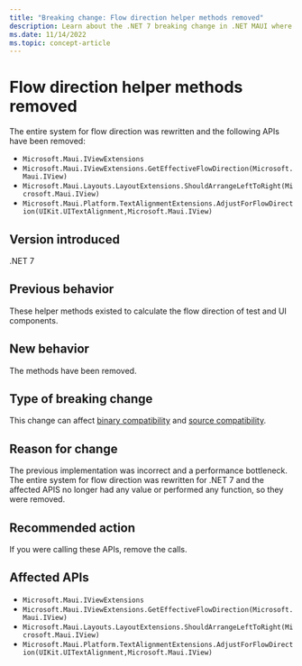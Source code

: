 ```yaml
---
title: "Breaking change: Flow direction helper methods removed"
description: Learn about the .NET 7 breaking change in .NET MAUI where flow direction helper methods have been removed.
ms.date: 11/14/2022
ms.topic: concept-article
---
```

# Flow direction helper methods removed

The entire system for flow direction was rewritten and the following APIs have been removed:

- `Microsoft.Maui.IViewExtensions`
- `Microsoft.Maui.IViewExtensions.GetEffectiveFlowDirection(Microsoft.Maui.IView)`
- `Microsoft.Maui.Layouts.LayoutExtensions.ShouldArrangeLeftToRight(Microsoft.Maui.IView)`
- `Microsoft.Maui.Platform.TextAlignmentExtensions.AdjustForFlowDirection(UIKit.UITextAlignment,Microsoft.Maui.IView)`

## Version introduced

.NET 7

## Previous behavior

These helper methods existed to calculate the flow direction of test and UI components.

## New behavior

The methods have been removed.

## Type of breaking change

This change can affect [binary compatibility](../../categories.md#binary-compatibility) and [source compatibility](../../categories.md#source-compatibility).

## Reason for change

The previous implementation was incorrect and a performance bottleneck. The entire system for flow direction was rewritten for .NET 7 and the affected APIS no longer had any value or performed any function, so they were removed.

## Recommended action

If you were calling these APIs, remove the calls.

## Affected APIs

- `Microsoft.Maui.IViewExtensions`
- `Microsoft.Maui.IViewExtensions.GetEffectiveFlowDirection(Microsoft.Maui.IView)`
- `Microsoft.Maui.Layouts.LayoutExtensions.ShouldArrangeLeftToRight(Microsoft.Maui.IView)`
- `Microsoft.Maui.Platform.TextAlignmentExtensions.AdjustForFlowDirection(UIKit.UITextAlignment,Microsoft.Maui.IView)`
